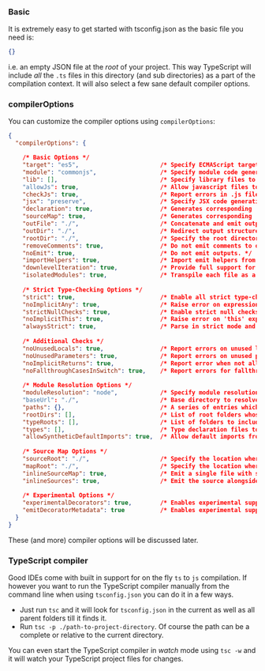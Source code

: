 ### Basic
It is extremely easy to get started with tsconfig.json as the basic file you need is:
```json
{}
```
i.e. an empty JSON file at the *root* of your project. This way TypeScript will include *all* the `.ts` files in this directory (and sub directories) as a part of the compilation context. It will also select a few sane default compiler options.

### compilerOptions
You can customize the compiler options using `compilerOptions`:

```json
{
  "compilerOptions": {

    /* Basic Options */                       
    "target": "es5",                       /* Specify ECMAScript target version: 'ES3' (default), 'ES5', 'ES2015', 'ES2016', 'ES2017', or 'ESNEXT'. */
    "module": "commonjs",                  /* Specify module code generation: 'commonjs', 'amd', 'system', 'umd' or 'es2015'. */
    "lib": [],                             /* Specify library files to be included in the compilation:  */
    "allowJs": true,                       /* Allow javascript files to be compiled. */
    "checkJs": true,                       /* Report errors in .js files. */
    "jsx": "preserve",                     /* Specify JSX code generation: 'preserve', 'react-native', or 'react'. */
    "declaration": true,                   /* Generates corresponding '.d.ts' file. */
    "sourceMap": true,                     /* Generates corresponding '.map' file. */
    "outFile": "./",                       /* Concatenate and emit output to single file. */
    "outDir": "./",                        /* Redirect output structure to the directory. */
    "rootDir": "./",                       /* Specify the root directory of input files. Use to control the output directory structure with --outDir. */
    "removeComments": true,                /* Do not emit comments to output. */
    "noEmit": true,                        /* Do not emit outputs. */
    "importHelpers": true,                 /* Import emit helpers from 'tslib'. */
    "downlevelIteration": true,            /* Provide full support for iterables in 'for-of', spread, and destructuring when targeting 'ES5' or 'ES3'. */
    "isolatedModules": true,               /* Transpile each file as a separate module (similar to 'ts.transpileModule'). */
                                              
    /* Strict Type-Checking Options */        
    "strict": true,                        /* Enable all strict type-checking options. */
    "noImplicitAny": true,                 /* Raise error on expressions and declarations with an implied 'any' type. */
    "strictNullChecks": true,              /* Enable strict null checks. */
    "noImplicitThis": true,                /* Raise error on 'this' expressions with an implied 'any' type. */
    "alwaysStrict": true,                  /* Parse in strict mode and emit "use strict" for each source file. */
                                              
    /* Additional Checks */                   
    "noUnusedLocals": true,                /* Report errors on unused locals. */
    "noUnusedParameters": true,            /* Report errors on unused parameters. */
    "noImplicitReturns": true,             /* Report error when not all code paths in function return a value. */
    "noFallthroughCasesInSwitch": true,    /* Report errors for fallthrough cases in switch statement. */
                                              
    /* Module Resolution Options */           
    "moduleResolution": "node",            /* Specify module resolution strategy: 'node' (Node.js) or 'classic' (TypeScript pre-1.6). */
    "baseUrl": "./",                       /* Base directory to resolve non-absolute module names. */
    "paths": {},                           /* A series of entries which re-map imports to lookup locations relative to the 'baseUrl'. */
    "rootDirs": [],                        /* List of root folders whose combined content represents the structure of the project at runtime. */
    "typeRoots": [],                       /* List of folders to include type definitions from. */
    "types": [],                           /* Type declaration files to be included in compilation. */
    "allowSyntheticDefaultImports": true,  /* Allow default imports from modules with no default export. This does not affect code emit, just typechecking. */
                                              
    /* Source Map Options */                  
    "sourceRoot": "./",                    /* Specify the location where debugger should locate TypeScript files instead of source locations. */
    "mapRoot": "./",                       /* Specify the location where debugger should locate map files instead of generated locations. */
    "inlineSourceMap": true,               /* Emit a single file with source maps instead of having a separate file. */
    "inlineSources": true,                 /* Emit the source alongside the sourcemaps within a single file; requires '--inlineSourceMap' or '--sourceMap' to be set. */
                                              
    /* Experimental Options */                
    "experimentalDecorators": true,        /* Enables experimental support for ES7 decorators. */
    "emitDecoratorMetadata": true          /* Enables experimental support for emitting type metadata for decorators. */
  }
}
```

These (and more) compiler options will be discussed later.

### TypeScript compiler
Good IDEs come with built in support for on the fly `ts` to `js` compilation. If however you want to run the TypeScript compiler manually from the command line when using `tsconfig.json` you can do it in a few ways.
* Just run `tsc` and it will look for `tsconfig.json` in the current as well as all parent folders till it finds it.
* Run `tsc -p ./path-to-project-directory`. Of course the path can be a complete or relative to the current directory.

You can even start the TypeScript compiler in *watch* mode using `tsc -w` and it will watch your TypeScript project files for changes.
